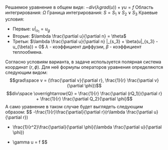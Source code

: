 Решаемое уравнение в общем виде:
$-div(\lambda grad(u)) + \gamma u = f$
Область интегрирования: $\Omega$
Граница интегрирования: $S = S_1 \lor S_2 \lor S_3$
Краевые условия:
- Первые: $u|_{s_1} = u_g$
- Вторые: $\lambda \frac{\partial u}{\partial n} = \theta$
- Третьи: $\lambda \frac{\partial u}{\partial n} |_{s_3} + \beta(u|_{s_3} - u_{\beta}) = 0$
$\lambda$ - коэффициент диффузии,
$\beta$ - коэффициент теплообмена.

Согласно условиям варианта, в задаче используется полярная система координат $(r, \phi)$. Для неё формулы операторов уравнения определяются следующим видом:
$$grad\space v = (\frac{\partial v}{\partial r}, \frac{1}{r} \frac{\partial v}{\partial \phi})$$
$$div\space \overrightarrow{Q} = \frac{1}{r} \frac{\partial (rQ_1)}{\partial r} + \frac{1}{r} \frac{\partial Q_2}{\partial \phi}$$
А само уравнение в таком случае будет выглядеть следующим образом:
$$
-\frac{1}{r}\frac{\partial}{\partial r}(r\lambda \frac{\partial u}{\partial r})
- \frac{1}{r^2}\frac{\partial}{\partial \phi}(\lambda \frac{\partial u}{\partial \phi})
+ \gamma u = f
$$
